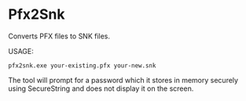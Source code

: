 Pfx2Snk
=======

Converts PFX files to SNK files.

USAGE: 

    pfx2snk.exe your-existing.pfx your-new.snk

The tool will prompt for a password which it stores in memory securely using SecureString
and does not display it on the screen.

